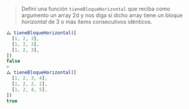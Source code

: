 > Definí una función `tieneBloqueHorizontal` que reciba como argumento un array 2d y nos diga si dicho array tiene un bloque _horizontal_ de 3 o más ítems consecutivos idénticos.
>
```javascript
ム tieneBloqueHorizontal([
  [1, 2, 3],
  [1, 2, 3],
  [1, 2, 3],
])
false
>
ム tieneBloqueHorizontal([
  [1, 2, 3, 4],
  [1, 2, 2, 2],
  [1, 2, 4, 5],
])
true
```